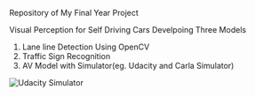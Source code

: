
Repository of My Final Year Project


Visual Perception for Self Driving Cars
Develpoing Three Models
1) Lane line Detection Using OpenCV
2) Traffic Sign Recognition
3) AV Model with Simulator(eg. Udacity and Carla Simulator)


![Udacity Simulator](https://www.google.com/url?sa=i&url=https%3A%2F%2Fmedium.com%2Factivating-robotic-minds%2Fintroduction-to-udacity-self-driving-car-simulator-4d78198d301d&psig=AOvVaw1OkUH_uIZKAtWiNCfsD2IC&ust=1585320793285000&source=images&cd=vfe&ved=0CAIQjRxqFwoTCJCtvMSyuOgCFQAAAAAdAAAAABAI)
